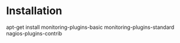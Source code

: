 # Installation

apt-get install monitoring-plugins-basic monitoring-plugins-standard nagios-plugins-contrib
